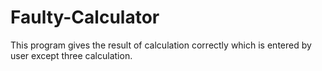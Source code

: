 # Faulty-Calculator
This program gives the result of calculation correctly which is entered by user except three calculation.
